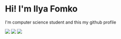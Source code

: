 <h1 class="name" style="border: none">Hi! I'm Ilya Fomko</h1>
<p>I'm computer science student and this my github profile</p>
 
![](https://github-profile-summary-cards.vercel.app/api/cards/profile-details?username=iffomko&theme=solarized_dark)
![](https://github-profile-summary-cards.vercel.app/api/cards/stats?username=iffomko&theme=solarized_dark)
![](https://github-profile-summary-cards.vercel.app/api/cards/most-commit-language?username=iffomko&theme=solarized_dark)
